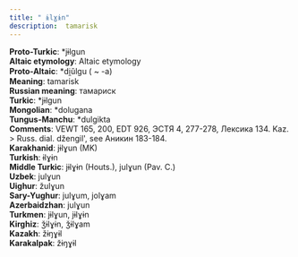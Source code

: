```yaml
---
title: " ɨlɣɨn"
description:  tamarisk
---
```


<strong>Proto-Turkic</strong>:  *jɨlgun<br>
<strong>Altaic etymology</strong>:  Altaic etymology<br>
<strong> Proto-Altaic</strong>:  *di̯ŭlgu ( ~ -a)<br>
<strong>Meaning</strong>:  tamarisk<br>
<strong>Russian meaning</strong>:  тамариск<br>
<strong>Turkic</strong>:  *jɨlgun<br>
<strong>Mongolian</strong>:  *dolugana<br>
<strong>Tungus-Manchu</strong>:  *dulgikta<br>
<strong>Comments</strong>:  VEWT 165, 200, EDT 926, ЭСТЯ 4, 277-278, Лексика 134. Kaz. > Russ. dial. džengil', see Аникин 183-184.<br>
<strong>Karakhanid</strong>:  jɨlɣun (MK)<br>
<strong>Turkish</strong>:  ɨlɣɨn<br>
<strong>Middle Turkic</strong>:  jɨlɣɨn (Houts.), julɣun (Pav. C.)<br>
<strong>Uzbek</strong>:  julɣun<br>
<strong>Uighur</strong>:  žulɣun<br>
<strong>Sary-Yughur</strong>:  julɣum, jolɣam<br>
<strong>Azerbaidzhan</strong>:  julɣun<br>
<strong>Turkmen</strong>:  jɨlɣun, jɨlɣɨn<br>
<strong>Kirghiz</strong>:  ǯɨlɣɨn, ǯɨlɣam<br>
<strong>Kazakh</strong>:  žɨŋɣɨl<br>
<strong>Karakalpak</strong>:  žɨŋɣɨl<br>



